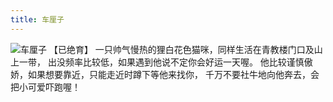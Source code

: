 ```yaml
---
title: 车厘子
---
```

![车厘子](/mao/车厘子.jpg)
【已绝育】
一只帅气慢热的狸白花色猫咪，同样生活在青教楼门口及山上一带，
出没频率比较低，如果遇到他说不定你会好运一天喔。
他比较谨慎傲娇，如果想要靠近，只能走近时蹲下等他来找你，
千万不要社牛地向他奔去，会把小可爱吓跑喔！